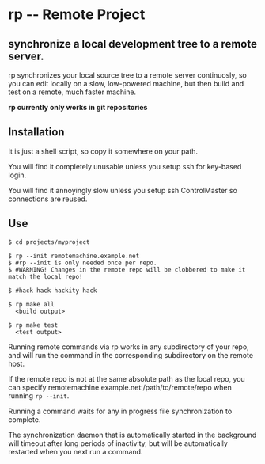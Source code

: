 # rp -- Remote Project
## synchronize a local development tree to a remote server.

rp synchronizes your local source tree to a remote server continuosly, so you can edit locally on a slow, low-powered machine, but then build and test on a remote, much faster machine.

**rp currently only works in git repositories**

## Installation
It is just a shell script, so copy it somewhere on your path.

You will find it completely unusable unless you setup ssh for key-based login.

You will find it annoyingly slow unless you setup ssh ControlMaster so connections are reused.

## Use
```
$ cd projects/myproject

$ rp --init remotemachine.example.net
$ #rp --init is only needed once per repo.
$ #WARNING! Changes in the remote repo will be clobbered to make it match the local repo!

$ #hack hack hackity hack

$ rp make all
  <build output>

$ rp make test
  <test output>
```

Running remote commands via rp works in any subdirectory of your repo, and will run the command in the corresponding subdirectory on the remote host.

If the remote repo is not at the same absolute path as the local repo, you can specify remotemachine.example.net:/path/to/remote/repo when running ``rp --init``.

Running a command waits for any in progress file synchronization to complete.

The synchronization daemon that is automatically started in the background will timeout after long periods of inactivity, but will be automatically restarted when you next run a command.
